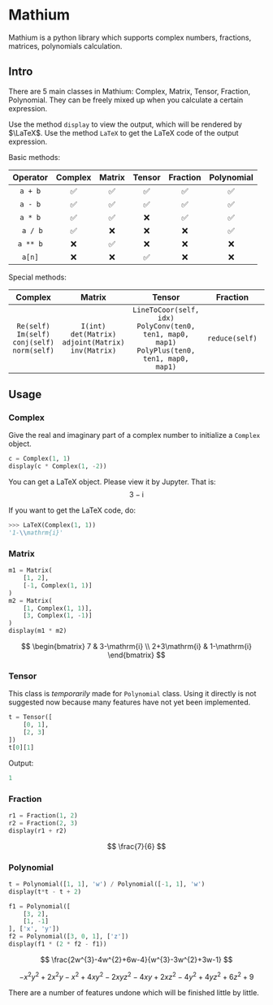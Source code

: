 # Mathium

Mathium is a python library which supports complex numbers, fractions, matrices, polynomials calculation.

## Intro

There are 5 main classes in Mathium: Complex, Matrix, Tensor, Fraction, Polynomial. They can be freely mixed up when you calculate a certain expression.

Use the method `display` to view the output, which will be rendered by $\LaTeX$. Use the method `LaTeX` to get the LaTeX code of the output expression.

Basic methods:

| Operator | Complex | Matrix | Tensor | Fraction | Polynomial |
| :---: | :---: | :---: | :---: | :---: | :---: |
| `a + b` | ✅ | ✅ | ✅ | ✅ | ✅ |
| `a - b` | ✅ | ✅ | ✅ | ✅ | ✅ |
| `a * b` | ✅ | ✅ | ❌ | ✅ | ✅ |
| ` a / b` | ✅ | ❌ | ❌ | ❌ | ✅ |
| `a ** b` | ❌ | ✅ | ❌ | ❌ | ❌ |
| `a[n]` | ❌ | ❌ | ✅ | ❌ | ❌ |

Special methods:

| Complex | Matrix | Tensor | Fraction | Polynomial |
| :---: | :---: | :---: | :---: | :---: |
| `Re(self)`<br>`Im(self)`<br>`conj(self)`<br>`norm(self)` | `I(int)`<br>`det(Matrix)`<br>`adjoint(Matrix)`<br>`inv(Matrix)` | `LineToCoor(self, idx)`<br>`PolyConv(ten0, ten1, map0, map1)`<br>`PolyPlus(ten0, ten1, map0, map1)` | `reduce(self)` | |

## Usage

### Complex

Give the real and imaginary part of a complex number to initialize a `Complex` object.

```python
c = Complex(1, 1)
display(c * Complex(1, -2))
```

You can get a LaTeX object. Please view it by Jupyter. That is:
$$
3-\mathrm{i}
$$

If you want to get the LaTeX code, do:
```python
>>> LaTeX(Complex(1, 1))
'1-\\mathrm{i}'
```

### Matrix

```python
m1 = Matrix(
    [1, 2],
    [-1, Complex(1, 1)]
)
m2 = Matrix(
    [1, Complex(1, 1)],
    [3, Complex(1, -1)]
)
display(m1 * m2)
```
$$
\begin{bmatrix}
7 & 3-\mathrm{i} \\
2+3\mathrm{i} & 1-\mathrm{i}
\end{bmatrix}
$$

### Tensor

This class is *temporarily* made for `Polynomial` class. Using it directly is not suggested now because many features have not yet been implemented.

```python
t = Tensor([
    [0, 1],
    [2, 3]
])
t[0][1]
```
Output:
```python
1
```

### Fraction

```python
r1 = Fraction(1, 2)
r2 = Fraction(2, 3)
display(r1 + r2)
```
$$
\frac{7}{6}
$$

### Polynomial

```python
t = Polynomial([1, 1], 'w') / Polynomial([-1, 1], 'w')
display(t*t - t + 2)

f1 = Polynomial([
    [3, 2],
    [1, -1]
], ['x', 'y'])
f2 = Polynomial([3, 0, 1], ['z'])
display(f1 * (2 * f2 - f1))
```
$$
\frac{2w^{3}-4w^{2}+6w-4}{w^{3}-3w^{2}+3w-1}
$$

$$
-x^{2}y^{2}+2x^{2}y-x^{2}+4xy^{2}-2xyz^{2}-4xy+2xz^{2}-4y^{2}+4yz^{2}+6z^{2}+9
$$

There are a number of features undone which will be finished little by little.
